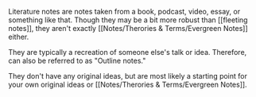 Literature notes are notes taken from a book, podcast, video, essay, or something like that. Though they may be a bit more robust than [[fleeting notes]], they aren't exactly [[Notes/Therories & Terms/Evergreen Notes]] either.

They are typically a recreation of someone else's talk or idea. Therefore, can also be referred to as "Outline notes."

They don't have any original ideas, but are most likely a starting point for your own original ideas or [[Notes/Therories & Terms/Evergreen Notes]].